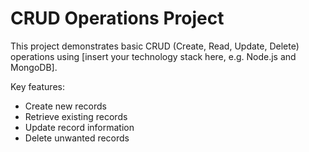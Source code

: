 # CRUD Operations Project

This project demonstrates basic CRUD (Create, Read, Update, Delete) operations using [insert your technology stack here, e.g. Node.js and MongoDB].

Key features:
- Create new records
- Retrieve existing records
- Update record information
- Delete unwanted records
